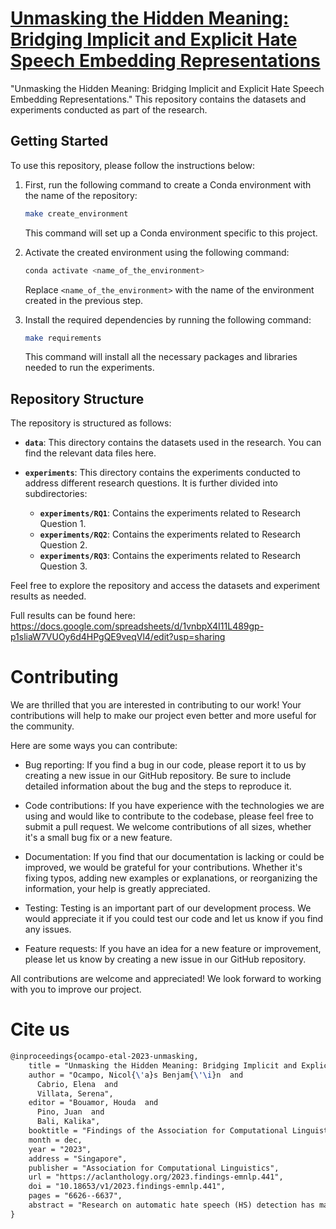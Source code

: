 # [Unmasking the Hidden Meaning: Bridging Implicit and Explicit Hate Speech Embedding Representations](https://aclanthology.org/2023.findings-emnlp.441)

"Unmasking the Hidden Meaning: Bridging Implicit and Explicit Hate Speech Embedding Representations." This repository contains the datasets and experiments conducted as part of the research.

## Getting Started

To use this repository, please follow the instructions below:

1. First, run the following command to create a Conda environment with the name of the repository:

   ```bash
   make create_environment
   ```

   This command will set up a Conda environment specific to this project.

2. Activate the created environment using the following command:

   ```bash
   conda activate <name_of_the_environment>
   ```

   Replace `<name_of_the_environment>` with the name of the environment created in the previous step.

3. Install the required dependencies by running the following command:

   ```bash
   make requirements
   ```

   This command will install all the necessary packages and libraries needed to run the experiments.

## Repository Structure

The repository is structured as follows:

- **`data`**: This directory contains the datasets used in the research. You can find the relevant data files here.

- **`experiments`**: This directory contains the experiments conducted to address different research questions. It is further divided into subdirectories:

  - **`experiments/RQ1`**: Contains the experiments related to Research Question 1.
  - **`experiments/RQ2`**: Contains the experiments related to Research Question 2.
  - **`experiments/RQ3`**: Contains the experiments related to Research Question 3.

Feel free to explore the repository and access the datasets and experiment results as needed.

Full results can be found here: https://docs.google.com/spreadsheets/d/1vnbpX4I11L489gp-p1sliaW7VUOy6d4HPgQE9veqVl4/edit?usp=sharing

# Contributing

We are thrilled that you are interested in contributing to our work! Your
contributions will help to make our project even better and more useful for the
community.

Here are some ways you can contribute:

- Bug reporting: If you find a bug in our code, please report it to us by
  creating a new issue in our GitHub repository. Be sure to include detailed
  information about the bug and the steps to reproduce it.

- Code contributions: If you have experience with the technologies we are using
  and would like to contribute to the codebase, please feel free to submit a
  pull request. We welcome contributions of all sizes, whether it's a small bug
  fix or a new feature.

- Documentation: If you find that our documentation is lacking or could be
  improved, we would be grateful for your contributions. Whether it's fixing
  typos, adding new examples or explanations, or reorganizing the information,
  your help is greatly appreciated.

- Testing: Testing is an important part of our development process. We would
  appreciate it if you could test our code and let us know if you find any
  issues.

- Feature requests: If you have an idea for a new feature or improvement, please
  let us know by creating a new issue in our GitHub repository.

All contributions are welcome and appreciated! We look forward to working with
you to improve our project.

# Cite us

```tex
@inproceedings{ocampo-etal-2023-unmasking,
    title = "Unmasking the Hidden Meaning: Bridging Implicit and Explicit Hate Speech Embedding Representations",
    author = "Ocampo, Nicol{\'a}s Benjam{\'\i}n  and
      Cabrio, Elena  and
      Villata, Serena",
    editor = "Bouamor, Houda  and
      Pino, Juan  and
      Bali, Kalika",
    booktitle = "Findings of the Association for Computational Linguistics: EMNLP 2023",
    month = dec,
    year = "2023",
    address = "Singapore",
    publisher = "Association for Computational Linguistics",
    url = "https://aclanthology.org/2023.findings-emnlp.441",
    doi = "10.18653/v1/2023.findings-emnlp.441",
    pages = "6626--6637",
    abstract = "Research on automatic hate speech (HS) detection has mainly focused on identifying explicit forms of hateful expressions on user-generated content. Recently, a few works have started to investigate methods to address more implicit and subtle abusive content. However, despite these efforts, automated systems still struggle to correctly recognize implicit and more veiled forms of HS. As these systems heavily rely on proper textual representations for classification, it is crucial to investigate the differences in embedding implicit and explicit messages. Our contribution to address this challenging task is fourfold. First, we present a comparative analysis of transformer-based models, evaluating their performance across five datasets containing implicit HS messages. Second, we examine the embedding representations of implicit messages across different targets, gaining insight into how veiled cases are encoded. Third, we compare and link explicit and implicit hateful messages across these datasets through their targets, enforcing the relation between explicitness and implicitness and obtaining more meaningful embedding representations. Lastly, we show how these newer representation maintains high performance on HS labels, while improving classification in borderline cases.",
}
```
